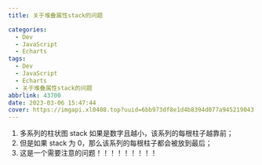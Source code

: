 ```yaml
---
title: 关于堆叠属性stack的问题

categories:
  - Dev
  - JavaScript
  - Echarts
tags:
  - Dev
  - JavaScript
  - Echarts
  - 关于堆叠属性stack的问题
abbrlink: 43700
date: 2023-03-06 15:47:44
cover: https://imgapi.xl0408.top?uuid=6bb973df8e1d4b8394d077a945219043
---
```


1.  多系列的柱状图 stack 如果是数字且越小，该系列的每根柱子越靠前；
2.  但是如果 stack 为 0，那么该系列的每根柱子都会被放到最后；
3.  这是一个需要注意的问题！！！！！！！！！